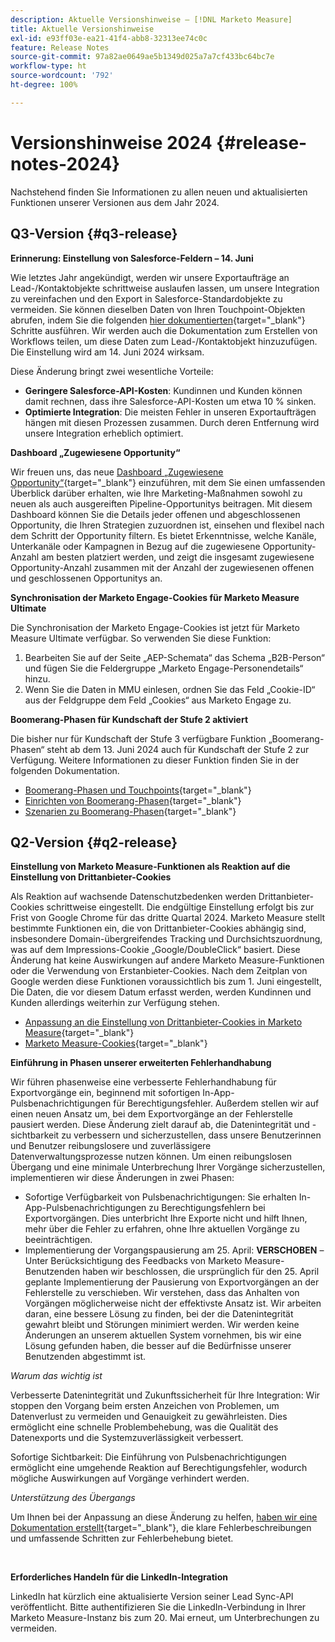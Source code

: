 ```yaml
---
description: Aktuelle Versionshinweise – [!DNL Marketo Measure]
title: Aktuelle Versionshinweise
exl-id: e93ff03e-ea21-41f4-abb8-32313ee74c0c
feature: Release Notes
source-git-commit: 97a82ae0649ae5b1349d025a7a7cf433bc64bc7e
workflow-type: ht
source-wordcount: '792'
ht-degree: 100%

---
```


# Versionshinweise 2024 {#release-notes-2024}

Nachstehend finden Sie Informationen zu allen neuen und aktualisierten Funktionen unserer Versionen aus dem Jahr 2024.

## Q3-Version {#q3-release}

<p>

**Erinnerung: Einstellung von Salesforce-Feldern – 14. Juni**

Wie letztes Jahr angekündigt, werden wir unsere Exportaufträge an Lead-/Kontaktobjekte schrittweise auslaufen lassen, um unsere Integration zu vereinfachen und den Export in Salesforce-Standardobjekte zu vermeiden. Sie können dieselben Daten von Ihren Touchpoint-Objekten abrufen, indem Sie die folgenden [hier dokumentierten](/help/release-notes/previous-releases/2023.md#deprecations){target="_blank"} Schritte ausführen. Wir werden auch die Dokumentation zum Erstellen von Workflows teilen, um diese Daten zum Lead-/Kontaktobjekt hinzuzufügen. Die Einstellung wird am 14. Juni 2024 wirksam.

Diese Änderung bringt zwei wesentliche Vorteile:

* **Geringere Salesforce-API-Kosten**: Kundinnen und Kunden können damit rechnen, dass ihre Salesforce-API-Kosten um etwa 10 % sinken.
* **Optimierte Integration**: Die meisten Fehler in unseren Exportaufträgen hängen mit diesen Prozessen zusammen. Durch deren Entfernung wird unsere Integration erheblich optimiert.

**Dashboard „Zugewiesene Opportunity“**

Wir freuen uns, das neue [Dashboard „Zugewiesene Opportunity“](/help/marketo-measure-discover-ui/dashboards/attributed-opportunity-dashboard.md){target="_blank"} einzuführen, mit dem Sie einen umfassenden Überblick darüber erhalten, wie Ihre Marketing-Maßnahmen sowohl zu neuen als auch ausgereiften Pipeline-Opportunitys beitragen. Mit diesem Dashboard können Sie die Details jeder offenen und abgeschlossenen Opportunity, die Ihren Strategien zuzuordnen ist, einsehen und flexibel nach dem Schritt der Opportunity filtern. Es bietet Erkenntnisse, welche Kanäle, Unterkanäle oder Kampagnen in Bezug auf die zugewiesene Opportunity-Anzahl am besten platziert werden, und zeigt die insgesamt zugewiesene Opportunity-Anzahl zusammen mit der Anzahl der zugewiesenen offenen und geschlossenen Opportunitys an.

**Synchronisation der Marketo Engage-Cookies für Marketo Measure Ultimate**

Die Synchronisation der Marketo Engage-Cookies ist jetzt für Marketo Measure Ultimate verfügbar. So verwenden Sie diese Funktion:

1. Bearbeiten Sie auf der Seite „AEP-Schemata“ das Schema „B2B-Person“ und fügen Sie die Feldergruppe „Marketo Engage-Personendetails“ hinzu.
1. Wenn Sie die Daten in MMU einlesen, ordnen Sie das Feld „Cookie-ID“ aus der Feldgruppe dem Feld „Cookies“ aus Marketo Engage zu.

**Boomerang-Phasen für Kundschaft der Stufe 2 aktiviert**

Die bisher nur für Kundschaft der Stufe 3 verfügbare Funktion „Boomerang-Phasen“ steht ab dem 13. Juni 2024 auch für Kundschaft der Stufe 2 zur Verfügung. Weitere Informationen zu dieser Funktion finden Sie in der folgenden Dokumentation.

* [Boomerang-Phasen und Touchpoints](/help/advanced-marketo-measure-features/boomerang/boomerang-stages-and-touchpoints.md){target="_blank"}
* [Einrichten von Boomerang-Phasen](/help/advanced-marketo-measure-features/boomerang/setting-up-boomerang-stages.md){target="_blank"}
* [Szenarien zu Boomerang-Phasen](/help/advanced-marketo-measure-features/boomerang/boomerang-stage-scenarios.md){target="_blank"}

<p>

## Q2-Version {#q2-release}

<p>

**Einstellung von Marketo Measure-Funktionen als Reaktion auf die Einstellung von Drittanbieter-Cookies**

Als Reaktion auf wachsende Datenschutzbedenken werden Drittanbieter-Cookies schrittweise eingestellt. Die endgültige Einstellung erfolgt bis zur Frist von Google Chrome für das dritte Quartal 2024. Marketo Measure stellt bestimmte Funktionen ein, die von Drittanbieter-Cookies abhängig sind, insbesondere Domain-übergreifendes Tracking und Durchsichtszuordnung, was auf dem Impressions-Cookie „Google/DoubleClick“ basiert. Diese Änderung hat keine Auswirkungen auf andere Marketo Measure-Funktionen oder die Verwendung von Erstanbieter-Cookies. Nach dem Zeitplan von Google werden diese Funktionen voraussichtlich bis zum 1. Juni eingestellt, Die Daten, die vor diesem Datum erfasst werden, werden Kundinnen und Kunden allerdings weiterhin zur Verfügung stehen.

* [Anpassung an die Einstellung von Drittanbieter-Cookies in Marketo Measure](https://nation.marketo.com/t5/employee-blogs/adapting-to-third-party-cookie-deprecation-in-marketo-measure/ba-p/345110){target="_blank"}
* [Marketo Measure-Cookies](/help/marketo-measure-tracking/setting-up-tracking/marketo-measure-cookies.md){target="_blank"}

**Einführung in Phasen unserer erweiterten Fehlerhandhabung**

Wir führen phasenweise eine verbesserte Fehlerhandhabung für Exportvorgänge ein, beginnend mit sofortigen In-App-Pulsbenachrichtigungen für Berechtigungsfehler. Außerdem stellen wir auf einen neuen Ansatz um, bei dem Exportvorgänge an der Fehlerstelle pausiert werden. Diese Änderung zielt darauf ab, die Datenintegrität und -sichtbarkeit zu verbessern und sicherzustellen, dass unsere Benutzerinnen und Benutzer reibungslosere und zuverlässigere Datenverwaltungsprozesse nutzen können. Um einen reibungslosen Übergang und eine minimale Unterbrechung Ihrer Vorgänge sicherzustellen, implementieren wir diese Änderungen in zwei Phasen:

* Sofortige Verfügbarkeit von Pulsbenachrichtigungen: Sie erhalten In-App-Pulsbenachrichtigungen zu Berechtigungsfehlern bei Exportvorgängen. Dies unterbricht Ihre Exporte nicht und hilft Ihnen, mehr über die Fehler zu erfahren, ohne Ihre aktuellen Vorgänge zu beeinträchtigen.
* Implementierung der Vorgangspausierung am 25. April: **VERSCHOBEN** – Unter Berücksichtigung des Feedbacks von Marketo Measure-Benutzenden haben wir beschlossen, die ursprünglich für den 25. April geplante Implementierung der Pausierung von Exportvorgängen an der Fehlerstelle zu verschieben. Wir verstehen, dass das Anhalten von Vorgängen möglicherweise nicht der effektivste Ansatz ist. Wir arbeiten daran, eine bessere Lösung zu finden, bei der die Datenintegrität gewahrt bleibt und Störungen minimiert werden. Wir werden keine Änderungen an unserem aktuellen System vornehmen, bis wir eine Lösung gefunden haben, die besser auf die Bedürfnisse unserer Benutzenden abgestimmt ist.

_Warum das wichtig ist_

Verbesserte Datenintegrität und Zukunftssicherheit für Ihre Integration: Wir stoppen den Vorgang beim ersten Anzeichen von Problemen, um Datenverlust zu vermeiden und Genauigkeit zu gewährleisten. Dies ermöglicht eine schnelle Problembehebung, was die Qualität des Datenexports und die Systemzuverlässigkeit verbessert.

Sofortige Sichtbarkeit: Die Einführung von Pulsbenachrichtigungen ermöglicht eine umgehende Reaktion auf Berechtigungsfehler, wodurch mögliche Auswirkungen auf Vorgänge verhindert werden.

_Unterstützung des Übergangs_

Um Ihnen bei der Anpassung an diese Änderung zu helfen, [haben wir eine Dokumentation erstellt](/help/configuration-and-setup/getting-started-with-marketo-measure/error-notifications.md){target="_blank"}, die klare Fehlerbeschreibungen und umfassende Schritten zur Fehlerbehebung bietet.

<br>

**Erforderliches Handeln für die LinkedIn-Integration**

LinkedIn hat kürzlich eine aktualisierte Version seiner Lead Sync-API veröffentlicht. Bitte authentifizieren Sie die LinkedIn-Verbindung in Ihrer Marketo Measure-Instanz bis zum 20. Mai erneut, um Unterbrechungen zu vermeiden.

